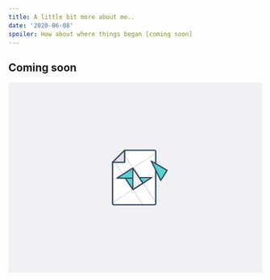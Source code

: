 ```yaml
---
title: A little bit more about me..
date: '2020-06-08'
spoiler: How about where things began [coming soon]
---
```


## Coming soon

![under-construction](../../../assets/under-construction.jpg)